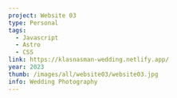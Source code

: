 ```yaml
---
project: Website 03
type: Personal
tags:
  - Javascript
  - Astro
  - CSS
link: https://klasnasman-wedding.netlify.app/
year: 2023
thumb: /images/all/website03/website03.jpg
info: Wedding Photography
---
```

